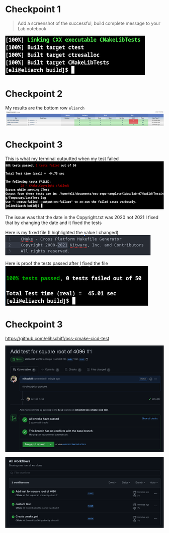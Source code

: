 # Checkpoint 1
> Add a screenshot of the successful, build complete message to your Lab notebook

![finish](finish.png)


# Checkpoint 2
My results are the bottom row `eliarch`
![results](results.png)


# Checkpoint 3
This is what my terminal outputted when my test failed
![fail](fail.png)

The issue was that the date in the Copyright.txt was 2020 not 2021
I fixed that by changing the date and it fixed the tests

Here is my fixed file (I highlighted the value I changed)
![fix](fix.png)

Here is proof the tests passed after I fixed the file
![pass](pass.png)

# Checkpoint 3
https://github.com/elihschiff/oss-cmake-cicd-test

![pr](pr.png)

![actions](actions.png)
